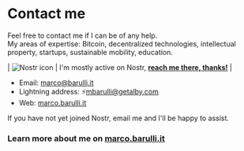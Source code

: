 # Contact me

Feel free to contact me if I can be of any help.  
My areas of expertise: Bitcoin, decentralized technologies, intellectual property, startups, sustainable mobility, education.

| ![Nostr icon](https://raw.githubusercontent.com/mbarulli/nostr-logo/refs/heads/main/PNG/nostr-icon-purple-64x64.png)    	|   I'm mostly active on Nostr, **[reach me there, thanks!](https://primal.net/p/npub18nagz6a53yh6d05e8trj487dhvyfhh4qchvsz87jqng4g4zl5tvs825evl)** |   

- Email: marco@barulli.it
- Lightning address: ⚡mbarulli@getalby.com
- Web: [marco.barulli.it](https://marco.barulli.it)

If you have not yet joined Nostr, email me and I'll be happy to assist.

### Learn more about me on [marco.barulli.it](https://marco.barulli.it)
